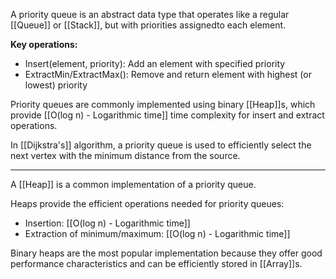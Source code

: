 A priority queue is an abstract data type that operates like a regular [[Queue]] or [[Stack]], but with priorities assignedto each element.

**Key operations:**
- Insert(element, priority): Add an element with specified priority
- ExtractMin/ExtractMax(): Remove and return element with highest (or lowest) priority

Priority queues are commonly implemented using binary [[Heap]]s, which provide [[O(log n) - Logarithmic time]] time complexity for insert and extract operations.

In [[Dijkstra's]] algorithm, a priority queue is used to efficiently select the next vertex with the minimum distance from the source.

--- 
 A [[Heap]] is a common implementation of a priority queue.

Heaps provide the efficient operations needed for priority queues:

- Insertion: [[O(log n) - Logarithmic time]]
- Extraction of minimum/maximum: [[O(log n) - Logarithmic time]]

Binary heaps are the most popular implementation because they offer good performance characteristics and can be efficiently stored in [[Array]]s.